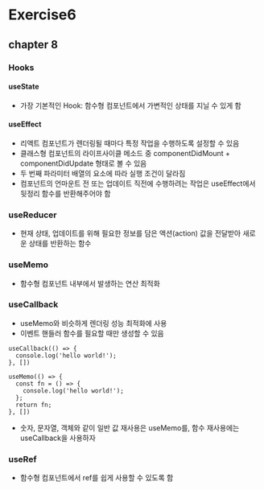 # Exercise6

## chapter 8

### Hooks

#### useState

- 가장 기본적인 Hook: 함수형 컴포넌트에서 가변적인 상태를 지닐 수 있게 함

#### useEffect

- 리액트 컴포넌트가 렌더링될 때마다 특정 작업을 수행하도록 설정할 수 있음
- 클래스형 컴포넌트의 라이프사이클 메소드 중 componentDidMount + componentDidUpdate 형태로 볼 수 있음
- 두 번째 파라미터 배열의 요소에 따라 실행 조건이 달라짐
- 컴포넌트의 언마운트 전 또는 업데이트 직전에 수행하려는 작업은 useEffect에서 뒷정리 함수를 반환해주어야 함

### useReducer

- 현재 상태, 업데이트를 위해 필요한 정보를 담은 액션(action) 값을 전달받아 새로운 상태를 반환하는 함수

### useMemo

- 함수형 컴포넌트 내부에서 발생하는 연산 최적화

### useCallback

- useMemo와 비슷하게 렌더링 성능 최적화에 사용
- 이벤트 핸들러 함수를 필요할 때만 생성할 수 있음

```
useCallback(() => {
  console.log('hello world!');
}, [])

useMemo(() => {
  const fn = () => {
    console.log('hello world!');
  };
  return fn;
}, [])
```

- 숫자, 문자열, 객체와 같이 일반 값 재사용은 useMemo를, 함수 재사용에는 useCallback을 사용하자

### useRef

- 함수형 컴포넌트에서 ref를 쉽게 사용할 수 있도록 함
